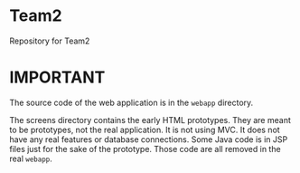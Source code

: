 # Team2
Repository for Team2

# IMPORTANT

The source code of the web application is in the `webapp` directory.

The screens directory contains the early HTML prototypes. They are meant to be
prototypes, not the real application. It is not using MVC. It does not have any
real features or database connections. Some Java code is in JSP files just for
the sake of the prototype. Those code are all removed in the real `webapp`.
